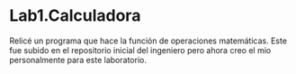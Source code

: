 # Lab1.Calculadora
Relicé un programa que hace la función de operaciones matemáticas. Este fue subido en el repositorio inicial del ingeniero pero ahora creo el mio personalmente para este laboratorio. 
